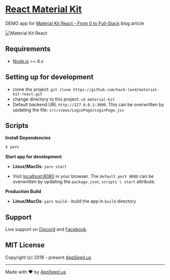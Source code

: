 [React Material Kit](https://material-kit-react.appseed.us/)
====
DEMO app for [Material Kit React - From 0 to Full-Stack]() blog article 


![Material Kit React](https://static.appseed.us/misc/material-kit-react.png)

## Requirements
- [Node.js](https://nodejs.org/) >= 6.x

## Setting up for development
* clone the project: `git clone https://github.com/hack-land/material-kit-react.git`
* change directory to this project: `cd material-kit`
* Default backend URL `http://127.0.0.1:3000`. This can be overwritten by updating the file: `src/views/LoginPage/LoginPage.jsx`

## Scripts
**Install Dependencies**
```bash
$ yarn 
```

**Start app for development**
* **Linux/MacOs**: 
```yarn start```

* Visit [localhost:8080](http://localhost:8080) in your browser. The `default port 8080` can be overwritten by updating the `package.json`, `scripts \ start` attribute.

**Production Build**
* **Linux/MacOs**: 
`yarn build` - build the app in `build` directory

## Support
Live support on [Discord](  ) and [Facebook](https://www.facebook.com/groups/fullstack.apps.generator). 

## MIT License
Copyright (c) 2018 - present [AppSeed.us](https://www.appseed.us/?ref=github) 

---
Made with ♥ by [AppSeed.us](https://appseed.us)
